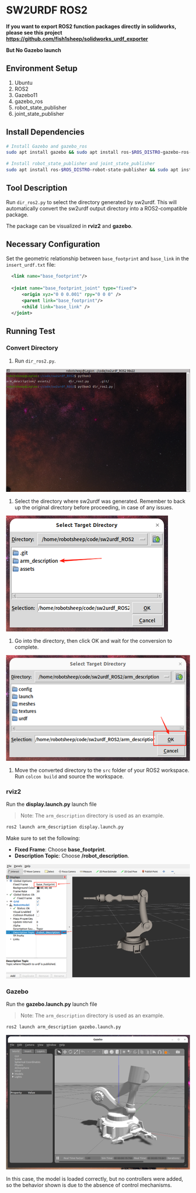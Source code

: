 # SW2URDF ROS2
**If you want to export ROS2 function packages directly in solidworks, please see this project https://github.com/fish1sheep/solidworks_urdf_exporter**

**But No Gazebo launch**
## Environment Setup

1. Ubuntu
2. ROS2
3. Gazebo11
4. gazebo_ros
5. robot_state_publisher
6. joint_state_publisher

## Install Dependencies

```bash
# Install Gazebo and gazebo_ros
sudo apt install gazebo && sudo apt install ros-$ROS_DISTRO-gazebo-ros-pkgs
```

```bash
# Install robot_state_publisher and joint_state_publisher
sudo apt install ros-$ROS_DISTRO-robot-state-publisher && sudo apt install ros-$ROS_DISTRO-joint-state-publisher
```

## Tool Description

Run `dir_ros2.py` to select the directory generated by sw2urdf. This will automatically convert the sw2urdf output directory into a ROS2-compatible package.

The package can be visualized in **rviz2** and **gazebo**.

## Necessary Configuration

Set the geometric relationship between `base_footprint` and `base_link` in the `insert_urdf.txt` file:

```xml
  <link name="base_footprint"/>

  <joint name="base_footprint_joint" type="fixed">
      <origin xyz="0 0 0.001" rpy="0 0 0" />
      <parent link="base_footprint"/>
      <child link="base_link" />
  </joint>
```

## Running Test

### Convert Directory

1. Run `dir_ros2.py`.

![image-20241221170805196](./assets/image-20241221170805196.png)

1. Select the directory where sw2urdf was generated. Remember to back up the original directory before proceeding, in case of any issues.

![image-20241221170940960](./assets/image-20241221170940960.png)

1. Go into the directory, then click OK and wait for the conversion to complete.

![image-20241221171227422](./assets/image-20241221171227422.png)

1. Move the converted directory to the `src` folder of your ROS2 workspace. Run `colcon build` and source the workspace.

### rviz2

Run the **display.launch.py** launch file

> Note: The `arm_description` directory is used as an example.

```bash
ros2 launch arm_description display.launch.py
```

Make sure to set the following:

- **Fixed Frame**: Choose **base_footprint**.
- **Description Topic**: Choose **/robot_description**.

![image-20241221171539556](./assets/image-20241221171539556.png)

### Gazebo

Run the **gazebo.launch.py** launch file

> Note: The `arm_description` directory is used as an example.

```bash
ros2 launch arm_description gazebo.launch.py
```

![image-20241221172237859](./assets/image-20241221172237859.png)

In this case, the model is loaded correctly, but no controllers were added, so the behavior shown is due to the absence of control mechanisms.
